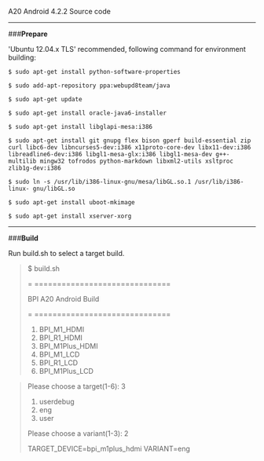  A20 Android 4.2.2 Source code

----------

###**Prepare**

 'Ubuntu 12.04.x TLS' recommended, following command for environment building:

`$ sudo apt-get install python-software-properties`

`$ sudo add-apt-repository ppa:webupd8team/java`

`$ sudo apt-get update`

`$ sudo apt-get install oracle-java6-installer`

`$ sudo apt-get install libglapi-mesa:i386`

`$ sudo apt-get install git gnupg flex bison gperf build-essential zip curl libc6-dev libncurses5-dev:i386 x11proto-core-dev libx11-dev:i386 libreadline6-dev:i386 libgl1-mesa-glx:i386 libgl1-mesa-dev g++-multilib mingw32 tofrodos python-markdown libxml2-utils xsltproc zlib1g-dev:i386`

`$ sudo ln -s /usr/lib/i386-linux-gnu/mesa/libGL.so.1 /usr/lib/i386-linux-
gnu/libGL.so`

`$ sudo apt-get install uboot-mkimage`

`$ sudo apt-get install xserver-xorg`


----------


###**Build**

Run build.sh to select a target build.

> $ build.sh
> 
> = ==============================
> 
> BPI A20 Android Build
> 
> = ==============================
> 
> 
> 1. BPI_M1_HDMI
> 2. BPI_R1_HDMI
> 3. BPI_M1Plus_HDMI
> 4. BPI_M1_LCD
> 5. BPI_R1_LCD
> 6. BPI_M1Plus_LCD
	
> Please choose a target(1-6): 3
> 
> 1. userdebug
> 2. eng
> 3. user
>
>Please choose a variant(1-3): 2
> 
> TARGET_DEVICE=bpi_m1plus_hdmi VARIANT=eng







